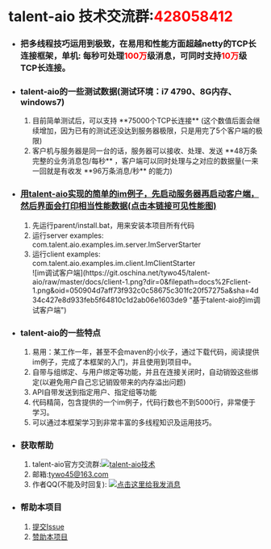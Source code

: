 <h1>talent-aio  技术交流群:<span style="color:red">428058412</span></h1>
<ul>
<li><h3>把多线程技巧运用到极致，在易用和性能方面超越netty的TCP长连接框架，单机: 每秒可处理<span style="color:red">100万</span>级消息，可同时支持<span style="color:red">10万</span>级TCP长连接。</h3></li>

<li><h3>talent-aio的一些测试数据(测试环境：i7 4790、8G内存、windows7)</h3></li>
<ol>
<li>目前简单测试后，可以支持 **75000个TCP长连接** (这个数值后面会继续增加，因为已有的测试还没达到服务器极限，只是用完了5个客户端的极限)</li>
<li>客户机与服务器是同一台的话，服务器可以接收、处理、发送 **48万条完整的业务消息包/每秒** ，客户端可以同时处理与之对应的数据量(一来一回就是有收发 **96万条消息/秒** 的能力)</li>
</ol>

<li>
<h3>
<a target='_blank' href='https://git.oschina.net/tywo45/talent-aio/raw/master/docs/client-1.png?dir=0&filepath=docs%2Fclient-1.png&oid=050904d7aff73f932c0c58675c301fc20f57275a&sha=4d34c427e8d933feb5f64810c1d2ab06e1603de9'>
用talent-aio实现的简单的im例子，先启动服务器再启动客户端，然后界面会打印相当性能数据(点击本链接可见性能图)
</a>
</h3>
</li>
<ol>
<li>先运行parent/install.bat，用来安装本项目所有代码</li>
<li>运行server examples: com.talent.aio.examples.im.server.ImServerStarter</li>
<li>运行client examples: com.talent.aio.examples.im.client.ImClientStarter</li>
![im调试客户端](https://git.oschina.net/tywo45/talent-aio/raw/master/docs/client-1.png?dir=0&filepath=docs%2Fclient-1.png&oid=050904d7aff73f932c0c58675c301fc20f57275a&sha=4d34c427e8d933feb5f64810c1d2ab06e1603de9 "基于talent-aio的im调试客户端")</li>
</ol>

<li><h3>talent-aio的一些特点</h3></li>
<ol>
<li>易用：某工作一年，甚至不会maven的小伙子，通过下载代码，阅读提供im例子，完成了本框架的入门，并且使用到项目中。</li>
<li>自带与组绑定、与用户绑定等功能，并且在连接关闭时，自动销毁这些绑定(以避免用户自己忘记销毁带来的内存溢出问题)</li>
<li>API自带发送到指定用户、指定组等功能</li>
<li>代码精简，包含提供的一个im例子，代码行数也不到5000行，非常便于学习。</li>
<li>可以通过本框架学习到非常丰富的多线程知识及运用技巧。 </li>
</ol>

<li><h3>获取帮助</h3></li>
<ol>
<li>talent-aio官方交流群:<a target="_blank" href="http://shang.qq.com/wpa/qunwpa?idkey=95588b929b2832f606f4deb74a423d61257f3c08b9790ac57c29aebd09364459"><img border="0" src="http://pub.idqqimg.com/wpa/images/group.png" alt="talent-aio技术" title="talent-aio技术"></a></li>
<li>邮箱:<a href="mailto:tywo45@163.com">tywo45@163.com</a></li>
<li>作者QQ(不能及时回复): <a target="_blank" href="http://wpa.qq.com/msgrd?v=3&uin=33745965&site=qq&menu=yes"><img border="0" src="http://wpa.qq.com/pa?p=2:33745965:52" alt="点击这里给我发消息" title="点击这里给我发消息"/></a></li>
</ol>

<li><h3>帮助本项目</h3></li>
<ol>
<li><a target="_blank" href='https://git.oschina.net/tywo45/talent-aio/issues/new?issue%5Bassignee_id%5D=&issue%5Bmilestone_id%5D='>提交Issue</a></li>
<li><a href='javascript:talent_aio_();'><div class="ui green donate button">赞助本项目</div></a></li>



</ol>

</ul>
<script>
function talent_aio_(){
	$('.project-donate-modal').modal({onApprove: function() {return false;}});
}
</script>

